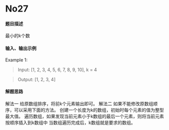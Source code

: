 # No27
#### 题目描述
最小的k个数 
#### 输入、输出示例
Example 1:
> Input: [1, 2, 3, 4, 5, 6, 7, 8, 9, 10], k = 4

> Output: [1, 2, 3, 4]

#### 解题思路
解法一
给原数组排序，将前k个元素输出即可。
解法二
如果不能修改原数组顺序，可以采用下面的方法。
创建一个长度为k的数组，初始时每个元素的值为整型最大值。
遍历数组，如果发现当前元素小于k数组的最后一个元素，则将当前元素按顺序插入到k数组中
当数组遍历完成后，k数组就是要求的数组。